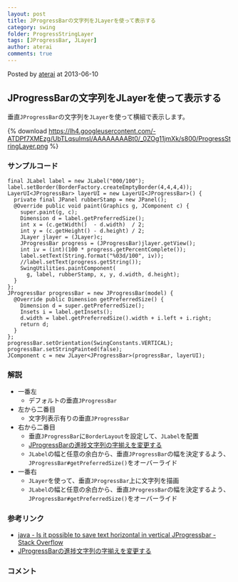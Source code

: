 ```yaml
---
layout: post
title: JProgressBarの文字列をJLayerを使って表示する
category: swing
folder: ProgressStringLayer
tags: [JProgressBar, JLayer]
author: aterai
comments: true
---
```


Posted by [aterai](http://terai.xrea.jp/aterai.html) at 2013-06-10

## JProgressBarの文字列をJLayerを使って表示する
垂直`JProgressBar`の文字列を`JLayer`を使って横組で表示します。

{% download https://lh4.googleusercontent.com/-ATDPf7XMEzg/UbTLqsulmsI/AAAAAAAABt0/_0ZOg11jmXk/s800/ProgressStringLayer.png %}

### サンプルコード
<pre class="prettyprint"><code>final JLabel label = new JLabel("000/100");
label.setBorder(BorderFactory.createEmptyBorder(4,4,4,4));
LayerUI&lt;JProgressBar&gt; layerUI = new LayerUI&lt;JProgressBar&gt;() {
  private final JPanel rubberStamp = new JPanel();
  @Override public void paint(Graphics g, JComponent c) {
    super.paint(g, c);
    Dimension d = label.getPreferredSize();
    int x = (c.getWidth()  - d.width)  / 2;
    int y = (c.getHeight() - d.height) / 2;
    JLayer jlayer = (JLayer)c;
    JProgressBar progress = (JProgressBar)jlayer.getView();
    int iv = (int)(100 * progress.getPercentComplete());
    label.setText(String.format("%03d/100", iv));
    //label.setText(progress.getString());
    SwingUtilities.paintComponent(
      g, label, rubberStamp, x, y, d.width, d.height);
  }
};
JProgressBar progressBar = new JProgressBar(model) {
  @Override public Dimension getPreferredSize() {
    Dimension d = super.getPreferredSize();
    Insets i = label.getInsets();
    d.width = label.getPreferredSize().width + i.left + i.right;
    return d;
  }
};
progressBar.setOrientation(SwingConstants.VERTICAL);
progressBar.setStringPainted(false);
JComponent c = new JLayer&lt;JProgressBar&gt;(progressBar, layerUI);
</code></pre>

### 解説
- 一番左
    - デフォルトの垂直`JProgressBar`
- 左から二番目
    - 文字列表示有りの垂直`JProgressBar`
- 右から二番目
    - 垂直`JProgressBar`に`BorderLayout`を設定して、`JLabel`を配置
    - [JProgressBarの進捗文字列の字揃えを変更する](http://terai.xrea.jp/Swing/ProgressStringAlignment.html)
    - `JLabel`の幅と任意の余白から、垂直`JProgressBar`の幅を決定するよう、`JProgressBar#getPreferredSize()`をオーバーライド
- 一番右
    - `JLayer`を使って、垂直`JProgressBar`上に文字列を描画
    - `JLabel`の幅と任意の余白から、垂直`JProgressBar`の幅を決定するよう、`JProgressBar#getPreferredSize()`をオーバーライド

<!-- dummy comment line for breaking list -->

### 参考リンク
- [java - Is it possible to save text horizontal in vertical JProgressbar - Stack Overflow](http://stackoverflow.com/questions/16934009/is-it-possible-to-save-text-horizontal-in-vertical-jprogressbar)
- [JProgressBarの進捗文字列の字揃えを変更する](http://terai.xrea.jp/Swing/ProgressStringAlignment.html)

<!-- dummy comment line for breaking list -->

### コメント
